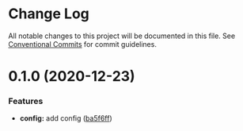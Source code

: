 # Change Log

All notable changes to this project will be documented in this file.
See [Conventional Commits](https://conventionalcommits.org) for commit guidelines.

# 0.1.0 (2020-12-23)

### Features

- **config:** add config ([ba5f6ff](https://github.com/zxeryu/vue-start/commit/ba5f6ff5b779efb6c755af98f7e78e3d38aaad19))

